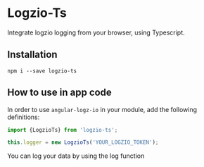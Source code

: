 # Logzio-Ts

Integrate logzio logging from your browser, using Typescript. 

## Installation

`npm i --save logzio-ts`

## How to use in app code

In order to use `angular-logz-io` in your module, add the following definitions:

```js
import {LogzioTs} from 'logzio-ts';

this.logger = new LogzioTs('YOUR_LOGZIO_TOKEN');
```

You can log your data by using the log function
